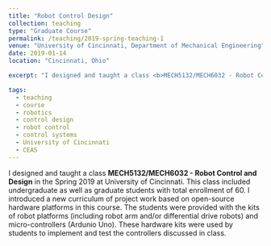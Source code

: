 ```yaml
---
title: "Robot Control Design"
collection: teaching
type: "Graduate Course"
permalink: /teaching/2019-spring-teaching-1
venue: "University of Cincinnati, Department of Mechanical Engineering"
date: 2019-01-14
location: "Cincinnati, Ohio"

excerpt: "I designed and taught a class <b>MECH5132/MECH6032 - Robot Control and Design</b> in the Spring 2019 at University of Cincinnati. This class included undergraduate as well as graduate students with total enrollment of 60. I introduced a new curriculum of project work based on open-source hardware platforms in this course. The students were provided with the kits of robot platforms (including robot arm and/or differential drive robots) and micro-controllers (Ardunio Uno). These hardware kits were used by students to implement and test the controllers discussed in class. Click [here](https://adipandas.github.io/teaching/2019-spring-teaching-1) to read more."

tags:
  - teaching
  - course
  - robotics
  - control design
  - robot control
  - control systems
  - University of Cincinnati
  - CEAS
---
```


I designed and taught a class <b>MECH5132/MECH6032 - Robot Control and Design</b> in the Spring 2019 at University of Cincinnati. This class included undergraduate as well as graduate students with total enrollment of 60. I introduced a new curriculum of project work based on open-source hardware platforms in this course. The students were provided with the kits of robot platforms (including robot arm and/or differential drive robots) and micro-controllers (Ardunio Uno). These hardware kits were used by students to implement and test the controllers discussed in class.
